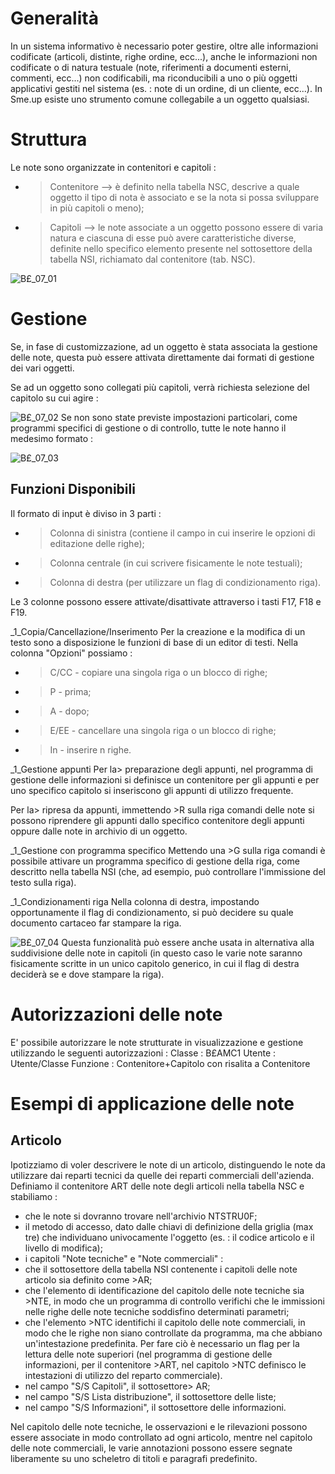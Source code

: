 # Generalità
In un sistema informativo è necessario poter gestire, oltre alle informazioni codificate (articoli, distinte, righe ordine, ecc...), anche le informazioni non codificate o di natura testuale (note, riferimenti a documenti esterni, commenti, ecc...) non codificabili, ma riconducibili a uno o più oggetti applicativi gestiti nel sistema (es. :  note di un ordine, di un cliente, ecc...).
In Sme.up esiste uno strumento comune collegabile a un oggetto qualsiasi.

# Struttura
Le note sono organizzate in contenitori e capitoli : 

- >Contenitore  --> è definito nella tabella NSC, descrive a quale oggetto il tipo di nota è associato e se la nota si possa sviluppare in più capitoli o meno);
- >Capitoli  --> le note associate a un oggetto possono essere di varia natura e ciascuna di esse può avere caratteristiche diverse, definite nello specifico elemento presente nel sottosettore della tabella NSI, richiamato dal contenitore (tab. NSC).


![B£_07_01](https://doc.smeup.com/immagini/B£NOTE/BX_07_01.png)
# Gestione
Se, in fase di customizzazione, ad un oggetto è stata associata la gestione delle note, questa può essere attivata direttamente dai formati di gestione dei vari oggetti.

Se ad un oggetto sono collegati più capitoli, verrà richiesta selezione del capitolo su cui agire : 


![B£_07_02](https://doc.smeup.com/immagini/B£NOTE/BX_07_02.png)
Se non sono state previste impostazioni particolari, come programmi specifici di gestione o di controllo, tutte le note hanno il medesimo formato : 


![B£_07_03](https://doc.smeup.com/immagini/B£NOTE/BX_07_03.png)
## Funzioni Disponibili
Il formato di input è diviso in 3 parti : 

- >Colonna di sinistra (contiene il campo in cui inserire le opzioni di editazione delle righe);
- >Colonna centrale (in cui scrivere fisicamente le note testuali);
- >Colonna di destra (per utilizzare un flag di condizionamento riga).


Le 3 colonne possono essere attivate/disattivate attraverso i tasti F17, F18 e F19.

_1_Copia/Cancellazione/Inserimento
Per la creazione e la modifica di un testo sono a disposizione le funzioni di base di un editor di testi.
Nella colonna "Opzioni" possiamo : 

- >C/CC - copiare una singola riga o un blocco di righe;
- >P  - prima;
- >A  - dopo;
- >E/EE - cancellare una singola riga o un blocco di righe;
- >In  - inserire n righe.


_1_Gestione appunti
Per la> preparazione degli appunti, nel programma di gestione delle informazioni si definisce un contenitore per gli appunti e per uno specifico capitolo si inseriscono gli appunti di utilizzo frequente.

Per la> ripresa da appunti, immettendo >R sulla riga comandi delle note si possono riprendere gli appunti dallo specifico contenitore degli appunti oppure dalle note in archivio di un oggetto.

_1_Gestione con programma specifico
Mettendo una >G sulla riga comandi è possibile attivare un programma specifico di gestione della riga, come descritto nella tabella NSI (che, ad esempio, può controllare l'immissione del testo sulla riga).

_1_Condizionamenti riga
Nella colonna di destra, impostando opportunamente il flag di condizionamento, si può decidere su quale documento cartaceo far stampare la riga.


![B£_07_04](https://doc.smeup.com/immagini/B£NOTE/BX_07_04.png)
Questa funzionalità può essere anche usata in alternativa alla suddivisione delle note in capitoli (in questo caso le varie note saranno fisicamente scritte in un unico capitolo generico, in cui il flag di destra deciderà se e dove stampare la riga).

# Autorizzazioni delle note
E' possibile autorizzare le note strutturate in visualizzazione e gestione utilizzando le seguenti autorizzazioni : 
Classe       :  B£AMC1
Utente      :  Utente/Classe
Funzione   :  Contenitore+Capitolo  con risalita a Contenitore

# Esempi di applicazione delle note

## Articolo
Ipotizziamo di voler descrivere le note di un articolo, distinguendo le note da utilizzare dai reparti tecnici da quelle dei reparti commerciali dell'azienda. Definiamo il contenitore ART delle note degli articoli nella tabella NSC e stabiliamo : 

- che le note si dovranno trovare nell'archivio NTSTRU0F;
- il metodo di accesso, dato dalle chiavi di definizione della griglia (max tre) che individuano univocamente l'oggetto (es. :  il codice articolo e il livello di modifica);
- i capitoli "Note tecniche" e "Note commerciali" : 
- che il sottosettore della tabella NSI contenente i capitoli delle note articolo sia definito come >AR;
- che l'elemento di identificazione del capitolo delle note tecniche sia >NTE, in modo che un programma di controllo verifichi che le immissioni nelle righe delle note tecniche soddisfino determinati parametri;
- che l'elemento >NTC identifichi il capitolo delle note commerciali, in modo che le righe non siano controllate da programma, ma che abbiano un'intestazione predefinita.
Per fare ciò è necessario un flag per la lettura delle note superiori (nel programma di gestione delle informazioni, per il contenitore >ART, nel capitolo >NTC definisco le intestazioni di utilizzo del reparto commerciale).
- nel campo "S/S Capitoli", il sottosettore> AR;
- nel campo "S/S Lista distribuzione", il sottosettore delle liste;
- nel campo "S/S Informazioni", il sottosettore delle informazioni.

Nel capitolo delle note tecniche, le osservazioni e le rilevazioni possono essere associate in modo controllato ad ogni articolo, mentre nel capitolo delle note commerciali, le varie annotazioni possono essere segnate liberamente su uno scheletro di titoli e paragrafi predefinito.
